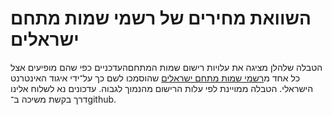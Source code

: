 השוואת מחירים של רשמי שמות מתחם ישראלים
=======================================

הטבלה שלהלן מציגה את עלויות רישום שמות המתחםהעדכניים כפי שהם מופיעים אצל כל אחד מ[רשמי שמות מתחם ישראלים] שהוסמכו לשם כך על־ידי איגוד האינטרנט הישראלי. הטבלה ממויינת לפי עלות הרישום מהנמוך לגבוה. עדכונים נא לשלוח אלינו דרך בקשת משיכה ב־github.



[רשמי שמות מתחם ישראלים]: http://www.isoc.org.il/domain_heb/registration.html
